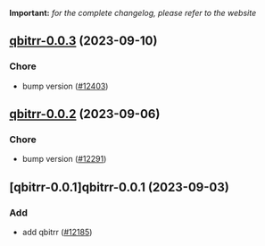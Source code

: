 **Important:**
*for the complete changelog, please refer to the website*




## [qbitrr-0.0.3](https://github.com/truecharts/charts/compare/qbitrr-0.0.2...qbitrr-0.0.3) (2023-09-10)

### Chore

- bump version ([#12403](https://github.com/truecharts/charts/issues/12403))
  
  


## [qbitrr-0.0.2](https://github.com/truecharts/charts/compare/qbitrr-0.0.1...qbitrr-0.0.2) (2023-09-06)

### Chore

- bump version ([#12291](https://github.com/truecharts/charts/issues/12291))
  
  


## [qbitrr-0.0.1]qbitrr-0.0.1 (2023-09-03)

### Add

- add qbitrr ([#12185](https://github.com/truecharts/charts/issues/12185))
  
  